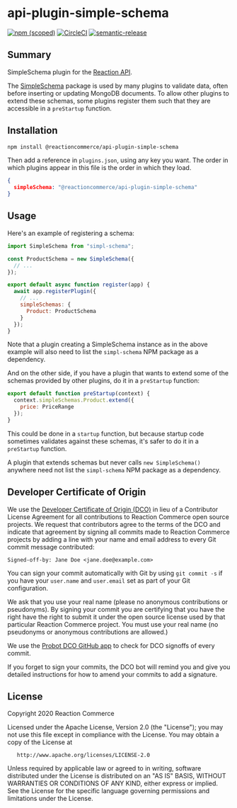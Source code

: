 # api-plugin-simple-schema

[![npm (scoped)](https://img.shields.io/npm/v/@reactioncommerce/api-plugin-simple-schema.svg)](https://www.npmjs.com/package/@reactioncommerce/api-plugin-simple-schema)
[![CircleCI](https://circleci.com/gh/reactioncommerce/api-plugin-simple-schema.svg?style=svg)](https://circleci.com/gh/reactioncommerce/api-plugin-simple-schema)
[![semantic-release](https://img.shields.io/badge/%20%20%F0%9F%93%A6%F0%9F%9A%80-semantic--release-e10079.svg)](https://github.com/semantic-release/semantic-release)

## Summary

SimpleSchema plugin for the [Reaction API](https://github.com/reactioncommerce/reaction).

The [SimpleSchema](https://github.com/aldeed/simple-schema-js) package is used by many plugins to validate data, often before inserting or updating MongoDB documents. To allow other plugins to extend these schemas, some plugins register them such that they are accessible in a `preStartup` function.

## Installation

```sh
npm install @reactioncommerce/api-plugin-simple-schema
```

Then add a reference in `plugins.json`, using any key you want. The order in which plugins appear in this file is the order in which they load.

```json
{
  simpleSchema: "@reactioncommerce/api-plugin-simple-schema"
}
```

## Usage

Here's an example of registering a schema:

```js
import SimpleSchema from "simpl-schema";

const ProductSchema = new SimpleSchema({
  // ...
});

export default async function register(app) {
  await app.registerPlugin({
    // ...
    simpleSchemas: {
      Product: ProductSchema
    }
  });
}
```

Note that a plugin creating a SimpleSchema instance as in the above example will also need to list the `simpl-schema` NPM package as a dependency.

And on the other side, if you have a plugin that wants to extend some of the schemas provided by other plugins, do it in a `preStartup` function:

```js
export default function preStartup(context) {
  context.simpleSchemas.Product.extend({
    price: PriceRange
  });
}
```

This could be done in a `startup` function, but because startup code sometimes validates against these schemas, it's safer to do it in a `preStartup` function.

A plugin that extends schemas but never calls `new SimpleSchema()` anywhere need not list the `simpl-schema` NPM package as a dependency.

## Developer Certificate of Origin
We use the [Developer Certificate of Origin (DCO)](https://developercertificate.org/) in lieu of a Contributor License Agreement for all contributions to Reaction Commerce open source projects. We request that contributors agree to the terms of the DCO and indicate that agreement by signing all commits made to Reaction Commerce projects by adding a line with your name and email address to every Git commit message contributed:
```
Signed-off-by: Jane Doe <jane.doe@example.com>
```

You can sign your commit automatically with Git by using `git commit -s` if you have your `user.name` and `user.email` set as part of your Git configuration.

We ask that you use your real name (please no anonymous contributions or pseudonyms). By signing your commit you are certifying that you have the right have the right to submit it under the open source license used by that particular Reaction Commerce project. You must use your real name (no pseudonyms or anonymous contributions are allowed.)

We use the [Probot DCO GitHub app](https://github.com/apps/dco) to check for DCO signoffs of every commit.

If you forget to sign your commits, the DCO bot will remind you and give you detailed instructions for how to amend your commits to add a signature.

## License

   Copyright 2020 Reaction Commerce

   Licensed under the Apache License, Version 2.0 (the "License");
   you may not use this file except in compliance with the License.
   You may obtain a copy of the License at

       http://www.apache.org/licenses/LICENSE-2.0

   Unless required by applicable law or agreed to in writing, software
   distributed under the License is distributed on an "AS IS" BASIS,
   WITHOUT WARRANTIES OR CONDITIONS OF ANY KIND, either express or implied.
   See the License for the specific language governing permissions and
   limitations under the License.

